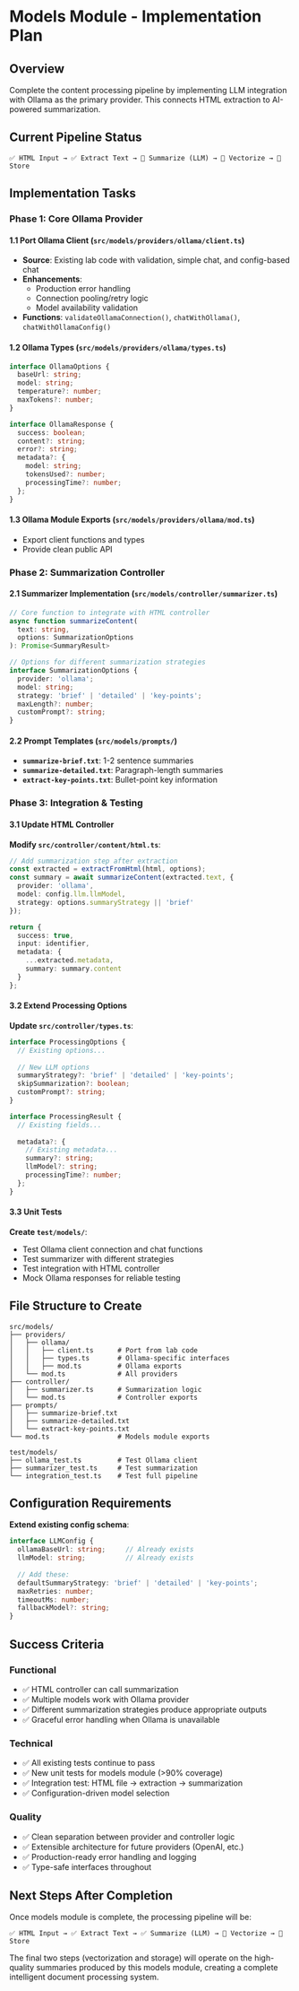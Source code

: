 # Models Module - Implementation Plan

## Overview

Complete the content processing pipeline by implementing LLM integration with Ollama as the primary provider. This connects HTML extraction to AI-powered summarization.

## Current Pipeline Status

```
✅ HTML Input → ✅ Extract Text → 🔄 Summarize (LLM) → 🔲 Vectorize → 🔲 Store
```

## Implementation Tasks

### Phase 1: Core Ollama Provider

#### 1.1 Port Ollama Client (`src/models/providers/ollama/client.ts`)
- **Source**: Existing lab code with validation, simple chat, and config-based chat
- **Enhancements**: 
  - Production error handling
  - Connection pooling/retry logic
  - Model availability validation
- **Functions**: `validateOllamaConnection()`, `chatWithOllama()`, `chatWithOllamaConfig()`

#### 1.2 Ollama Types (`src/models/providers/ollama/types.ts`)
```typescript
interface OllamaOptions {
  baseUrl: string;
  model: string;
  temperature?: number;
  maxTokens?: number;
}

interface OllamaResponse {
  success: boolean;
  content?: string;
  error?: string;
  metadata?: {
    model: string;
    tokensUsed?: number;
    processingTime?: number;
  };
}
```

#### 1.3 Ollama Module Exports (`src/models/providers/ollama/mod.ts`)
- Export client functions and types
- Provide clean public API

### Phase 2: Summarization Controller

#### 2.1 Summarizer Implementation (`src/models/controller/summarizer.ts`)
```typescript
// Core function to integrate with HTML controller
async function summarizeContent(
  text: string, 
  options: SummarizationOptions
): Promise<SummaryResult>

// Options for different summarization strategies
interface SummarizationOptions {
  provider: 'ollama';
  model: string;
  strategy: 'brief' | 'detailed' | 'key-points';
  maxLength?: number;
  customPrompt?: string;
}
```

#### 2.2 Prompt Templates (`src/models/prompts/`)
- **`summarize-brief.txt`**: 1-2 sentence summaries
- **`summarize-detailed.txt`**: Paragraph-length summaries  
- **`extract-key-points.txt`**: Bullet-point key information

### Phase 3: Integration & Testing

#### 3.1 Update HTML Controller
**Modify `src/controller/content/html.ts`**:
```typescript
// Add summarization step after extraction
const extracted = extractFromHtml(html, options);
const summary = await summarizeContent(extracted.text, {
  provider: 'ollama',
  model: config.llm.llmModel,
  strategy: options.summaryStrategy || 'brief'
});

return {
  success: true,
  input: identifier,
  metadata: {
    ...extracted.metadata,
    summary: summary.content
  }
};
```

#### 3.2 Extend Processing Options
**Update `src/controller/types.ts`**:
```typescript
interface ProcessingOptions {
  // Existing options...
  
  // New LLM options
  summaryStrategy?: 'brief' | 'detailed' | 'key-points';
  skipSummarization?: boolean;
  customPrompt?: string;
}

interface ProcessingResult {
  // Existing fields...
  
  metadata?: {
    // Existing metadata...
    summary?: string;
    llmModel?: string;
    processingTime?: number;
  };
}
```

#### 3.3 Unit Tests
**Create `test/models/`**:
- Test Ollama client connection and chat functions
- Test summarizer with different strategies
- Test integration with HTML controller
- Mock Ollama responses for reliable testing

## File Structure to Create

```
src/models/
├── providers/
│   ├── ollama/
│   │   ├── client.ts      # Port from lab code
│   │   ├── types.ts       # Ollama-specific interfaces
│   │   ├── mod.ts         # Ollama exports
│   └── mod.ts             # All providers
├── controller/
│   ├── summarizer.ts      # Summarization logic
│   └── mod.ts             # Controller exports
├── prompts/
│   ├── summarize-brief.txt
│   ├── summarize-detailed.txt
│   └── extract-key-points.txt
└── mod.ts                 # Models module exports

test/models/
├── ollama_test.ts         # Test Ollama client
├── summarizer_test.ts     # Test summarization
└── integration_test.ts    # Test full pipeline
```

## Configuration Requirements

**Extend existing config schema**:
```typescript
interface LLMConfig {
  ollamaBaseUrl: string;     // Already exists
  llmModel: string;          // Already exists
  
  // Add these:
  defaultSummaryStrategy: 'brief' | 'detailed' | 'key-points';
  maxRetries: number;
  timeoutMs: number;
  fallbackModel?: string;
}
```

## Success Criteria

### Functional
- ✅ HTML controller can call summarization
- ✅ Multiple models work with Ollama provider  
- ✅ Different summarization strategies produce appropriate outputs
- ✅ Graceful error handling when Ollama is unavailable

### Technical  
- ✅ All existing tests continue to pass
- ✅ New unit tests for models module (>90% coverage)
- ✅ Integration test: HTML file → extraction → summarization
- ✅ Configuration-driven model selection

### Quality
- ✅ Clean separation between provider and controller logic
- ✅ Extensible architecture for future providers (OpenAI, etc.)
- ✅ Production-ready error handling and logging
- ✅ Type-safe interfaces throughout

## Next Steps After Completion

Once models module is complete, the processing pipeline will be:
```
✅ HTML Input → ✅ Extract Text → ✅ Summarize (LLM) → 🔲 Vectorize → 🔲 Store
```

The final two steps (vectorization and storage) will operate on the high-quality summaries produced by this models module, creating a complete intelligent document processing system.
